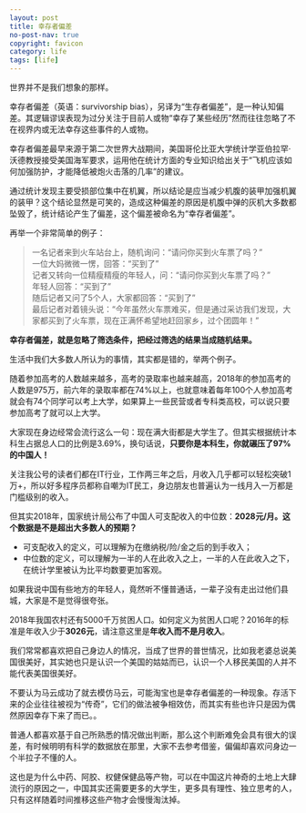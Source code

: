 ```yaml
---
layout: post
title: 幸存者偏差
no-post-nav: true
copyright: favicon
category: life
tags: [life]
---
```


世界并不是我们想象的那样。

幸存者偏差（英语：survivorship bias），另译为“生存者偏差”，是一种认知偏差。其逻辑谬误表现为过分关注于目前人或物“幸存了某些经历”然而往往忽略了不在视界内或无法幸存这些事件的人或物。

幸存者偏差最早来源于第二次世界大战期间，美国哥伦比亚大学统计学亚伯拉罕·沃德教授接受美国海军要求，运用他在统计方面的专业知识给出关于“飞机应该如何加强防护，才能降低被炮火击落的几率”的建议。

通过统计发现主要受损部位集中在机翼，所以结论是应当减少机腹的装甲加强机翼的装甲？这个结论显然是可笑的，造成这种偏差的原因是机腹中弹的灰机大多数都坠毁了，统计结论产生了偏差，这个偏差被命名为“幸存者偏差”。

再举一个非常简单的例子：

> 一名记者来到火车站台上，随机询问：“请问你买到火车票了吗？”  
> 一位大妈微微一愣，回答：“买到了”  
> 记者又转向一位精瘦精瘦的年轻人，问：“请问你买到火车票了吗？”  
> 年轻人回答：“买到了”  
> 随后记者又问了5个人，大家都回答：“买到了”  
> 最后记者对着镜头说：“今年虽然火车票难买，但是通过采访我们发现，大家都买到了火车票，现在正满怀希望地赶回家乡，过个团圆年！”

**幸存者偏差，就是忽略了筛选条件，把经过筛选的结果当成随机结果。**

生活中我们大多数人所认为的事情，其实都是错的，举两个例子。

随着参加高考的人数越来越多，高考的录取率也越来越高，2018年的参加高考的人数是975万，前六年的录取率都在74%以上，也就意味着每年100个人参加高考就会有74个同学可以考上大学，如果算上一些民营或者专科类高校，可以说只要参加高考了就可以上大学。

大家现在身边经常会流行这么一句：现在满大街都是大学生了。但其实根据统计本科生占据总人口的比例是3.69%，换句话说，**只要你是本科生，你就碾压了97%的中国人！**

关注我公号的读者们都在IT行业，工作两三年之后，月收入几乎都可以轻松突破1万+，所以好多程序员都称自嘲为IT民工，身边朋友也普遍认为一线月入一万都是门槛级别的收入。

但其实2018年，国家统计局公布了中国人可支配收入的中位数：**2028元/月。这个数据是不是超出大多数人的预期？**

- 可支配收入的定义，可以理解为在缴纳税/险/金之后的到手收入；
- 中位数的定义，可以理解为一半的人在此收入之上，一半的人在此收入之下，在统计学里被认为比平均数要更加客观。

如果我说中国有些地方的年轻人，竟然听不懂普通话，一辈子没有走出过他们县城，大家是不是觉得很夸张。

2018年我国农村还有5000千万贫困人口。如何定义为贫困人口呢？2016年的标准是年收入少于**3026元**，请注意这里是**年收入而不是月收入**。

我们常常都喜欢把自己身边人的情况，当成了世界的普世情况，比如我老婆总说美国很美好，其实她也只是认识一个美国的姑姑而已，认识一个人移民美国的人并不能代表美国很美好。

不要认为马云成功了就去模仿马云，可能淘宝也是幸存者偏差的一种现象。存活下来的企业往往被视为“传奇”，它们的做法被争相效仿，而其实有些也许只是因为偶然原因幸存下来了而已。。

普通人都喜欢基于自己所熟悉的情况做出判断，那么这个判断难免会具有很大的误差，有时候明明有科学的数据放在那里，大家不去参考借鉴，偏偏却喜欢问身边一个半拉子不懂的人。

这也是为什么中药、阿胶、权健保健品等产物，可以在中国这片神奇的土地上大肆流行的原因之一，中国其实还需要更多的大学生，更多具有理性、独立思考的人，只有这样随着时间推移这些产物才会慢慢淘汰掉。
